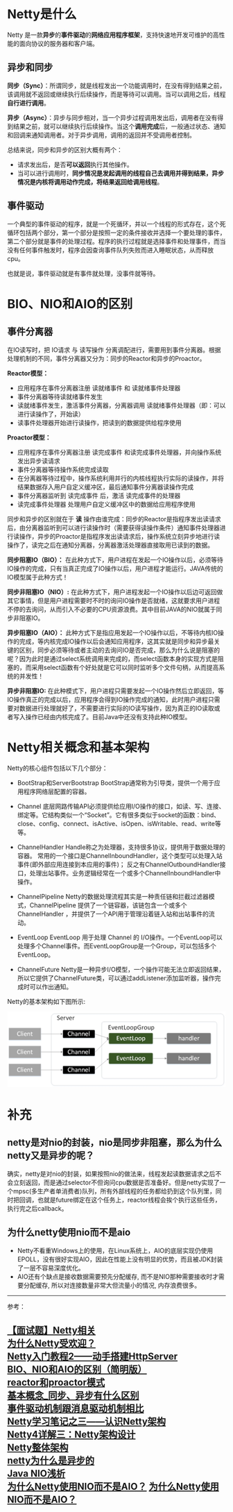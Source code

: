 ﻿---
# Netty系列(1)--初识Netty
---

# Netty是什么
Netty 是一款**异步**的**事件驱动**的**网络应用程序框架**，支持快速地开发可维护的高性能的面向协议的服务器和客户端。 

## 异步和同步
**同步（Sync）**：所谓同步，就是线程发出一个功能调用时，在没有得到结果之前，该调用就不返回或继续执行后续操作，而是等待可以调用。当可以调用之后，线程**自行进行调用**。

**异步（Async）**：异步与同步相对，当一个异步过程调用发出后，调用者在没有得到结果之前，就可以继续执行后续操作。当这个**调用完成**后，一般通过状态、通知和回调来通知调用者。对于异步调用，调用的返回并不受调用者控制。

总结来说，同步和异步的区别大概有两个：

- 请求发出后，是否**可以返回**执行其他操作。
- 当可以进行调用时，**同步情况是发起调用的线程自己去调用并得到结果，异步情况是内核将调用动作完成，将结果返回给调用线程**。

## 事件驱动
一个典型的事件驱动的程序，就是一个死循环，并以一个线程的形式存在，这个死循环包括两个部分，第一个部分是按照一定的条件接收并选择一个要处理的事件，第二个部分就是事件的处理过程。程序的执行过程就是选择事件和处理事件，而当没有任何事件触发时，程序会因查询事件队列失败而进入睡眠状态，从而释放cpu。

也就是说，事件驱动就是有事件就处理，没事件就等待。

# BIO、NIO和AIO的区别
## 事件分离器

在IO读写时，把 IO请求 与 读写操作 分离调配进行，需要用到事件分离器。根据处理机制的不同，事件分离器又分为：同步的Reactor和异步的Proactor。

**Reactor模型：**

- 应用程序在事件分离器注册 读就绪事件 和 读就绪事件处理器
- 事件分离器等待读就绪事件发生
- 读就绪事件发生，激活事件分离器，分离器调用 读就绪事件处理器（即：可以进行读操作了，开始读）
- 读事件处理器开始进行读操作，把读到的数据提供给程序使用

**Proactor模型：**

- 应用程序在事件分离器注册 读完成事件 和读完成事件处理器，并向操作系统发出异步读请求
- 事件分离器等待操作系统完成读取
- 在分离器等待过程中，操作系统利用并行的内核线程执行实际的读操作，并将结果数据存入用户自定义缓冲区，最后通知事件分离器读操作完成
- 事件分离器监听到 读完成事件 后，激活 读完成事件的处理器
- 读完成事件处理器 处理用户自定义缓冲区中的数据给应用程序使用

同步和异步的区别就在于 **读** 操作由谁完成：同步的Reactor是指程序发出读请求后，由分离器监听到可以进行读操作时（需要获得读操作条件）通知事件处理器进行读操作，异步的Proactor是指程序发出读请求后，操作系统立刻异步地进行读操作了，读完之后在通知分离器，分离器激活处理器直接取用已读到的数据。

**同步阻塞IO（BIO）：**
在此种方式下，用户进程在发起一个IO操作以后，必须等待IO操作的完成，只有当真正完成了IO操作以后，用户进程才能运行。JAVA传统的IO模型属于此种方式！

**同步非阻塞IO（NIO）:**
在此种方式下，用户进程发起一个IO操作以后边可返回做其它事情，但是用户进程需要时不时的询问IO操作是否就绪，这就要求用户进程不停的去询问，从而引入不必要的CPU资源浪费。其中目前JAVA的NIO就属于同步非阻塞IO。

**异步阻塞IO（AIO）：**
此种方式下是指应用发起一个IO操作以后，不等待内核IO操作的完成，等内核完成IO操作以后会通知应用程序，这其实就是同步和异步最关键的区别，同步必须等待或者主动的去询问IO是否完成，那么为什么说是阻塞的呢？因为此时是通过select系统调用来完成的，而select函数本身的实现方式是阻塞的，而采用select函数有个好处就是它可以同时监听多个文件句柄，从而提高系统的并发性！

**异步非阻塞IO:**
在此种模式下，用户进程只需要发起一个IO操作然后立即返回，等IO操作真正的完成以后，应用程序会得到IO操作完成的通知，此时用户进程只需要对数据进行处理就好了，不需要进行实际的IO读写操作，因为真正的IO读取或者写入操作已经由内核完成了。目前Java中还没有支持此种IO模型。

# Netty相关概念和基本架构
Netty的核心组件包括以下几个部分：

- BootStrap和ServerBootstrap 
BootStrap通常称为引导类，提供一个用于应用程序网络层配置的容器。

- Channel 
底层网路传输API必须提供给应用I/O操作的接口，如读、写、连接、绑定等。它结构类似一个“Socket”。它有很多类似于socket的函数：bind、close、config、connect、isActive、isOpen、isWritable、read、write等等。

- ChannelHandler 
Handle称之为处理器，支持很多协议，提供用于数据处理的容器。 
常用的一个接口是ChannelInboundHandler，这个类型可以处理入站事件(即外部应用连接到本应用的事件)； 
反之有ChannelOutboundHandler接口，处理出站事件。业务逻辑经常在一个或多个ChannelInboundHandler中操作。

- ChannelPipeline 
Netty的数据处理流程其实是一种责任链和拦截过滤器模式，ChannelPipeline 提供了一个链容器，该链包含一个或多个ChannelHandler ，并提供了一个API用于管理沿着链入站和出站事件的流动。

- EventLoop 
EventLoop 用于处理 Channel 的 I/O操作。一个EventLoop可以处理多个Channel事件。而EventLoopGroup是一个Group，可以包括多个EventLoop。

- ChannelFuture 
Netty是一种异步I/O模型，一个操作可能无法立即返回结果，所以它提供了ChannelFuture类，可以通过addListener添加监听器，操作完成时可以作出通知。

Netty的基本架构如下图所示:
<center>
<img src="https://raw.githubusercontent.com/adamhand/LeetCode-images/master/netty.jpg">
</center>

# 补充
## netty是对nio的封装，nio是同步非阻塞，那么为什么netty又是异步的呢？
确实，netty是对nio的封装，如果按照nio的做法来，线程发起读数据请求之后不会立刻返回，而是通过selector不但询问cpu数据是否准备好。但是netty实现了一个mpsc(多生产者单消费者)队列，所有外部线程的任务都给扔到这个队列里，同时把回调，也就是future绑定在这个任务上，reactor线程会挨个执行这些任务，执行完之后callback。

## 为什么netty使用nio而不是aio

- Netty不看重Windows上的使用，在Linux系统上，AIO的底层实现仍使用EPOLL，没有很好实现AIO，因此在性能上没有明显的优势，而且被JDK封装了一层不容易深度优化。
- AIO还有个缺点是接收数据需要预先分配缓存, 而不是NIO那种需要接收时才需要分配缓存, 所以对连接数量非常大但流量小的情况, 内存浪费很多。


---
参考：

[【面试题】Netty相关](https://blog.csdn.net/baiye_xing/article/details/76735113)</br>
[为什么Netty受欢迎？](https://www.jianshu.com/p/b9f3f6a16911)</br>
[Netty入门教程2——动手搭建HttpServer](https://www.jianshu.com/p/ed0177a9b2e3)</br>
[BIO、NIO和AIO的区别（简明版）](https://www.cnblogs.com/ygj0930/p/6543960.html)</br>
[reactor和proactor模式](https://blog.csdn.net/caiwenfeng_for_23/article/details/8458299)</br>
[基本概念_同步、异步有什么区别](https://www.cnblogs.com/weiyi1314/p/6723913.html)</br>
[事件驱动机制跟消息驱动机制相比](http://www.cnblogs.com/welen/articles/5115213.html)</br>
[Netty学习笔记之三——认识Netty架构](https://blog.csdn.net/u012525096/article/details/79832927)</br>
[Netty4详解三：Netty架构设计](https://www.cnblogs.com/DaTouDaddy/p/6801906.html)</br>
[Netty整体架构](https://blog.csdn.net/u013857458/article/details/82527722)</br>
[netty为什么是异步的](https://coding.m.imooc.com/questiondetail.html?qid=100186)</br>
[Java NIO浅析](https://tech.meituan.com/2016/11/04/nio.html)</br>
[为什么Netty使用NIO而不是AIO？](https://www.jianshu.com/p/df1d6d8c3f9d)
[为什么Netty使用NIO而不是AIO？](https://www.jianshu.com/p/df1d6d8c3f9d)
---
